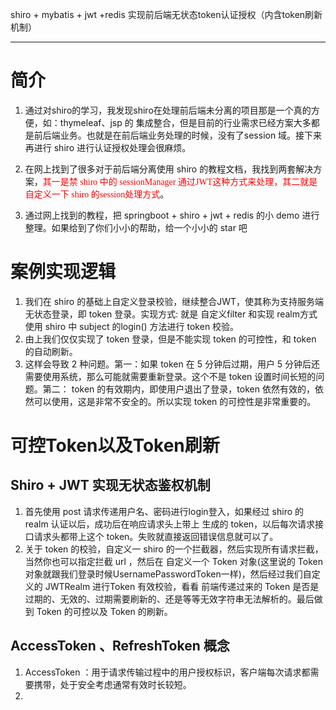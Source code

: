 shiro + mybatis + jwt +redis 实现前后端无状态token认证授权（内含token刷新机制）
***
# 简介
1. 通过对shiro的学习，我发现shiro在处理前后端未分离的项目那是一个真的方便，如：thymeleaf、jsp 的 集成整合，但是目前的行业需求已经方案大多都是前后端业务。也就是在前后端业务处理的时候，没有了session 域。接下来再进行 shiro 进行认证授权处理会很麻烦。

2. 在网上找到了很多对于前后端分离使用 shiro 的教程文档，我找到两套解决方案，<font face="微软雅黑"  color=#FF0000 >其一是禁 shiro 中的 sessionManager 通过JWT这种方式来处理，其二就是 自定义一下 shiro 的session处理方式</font>。

3. 通过网上找到的教程，把 springboot + shiro + jwt + redis 的小 demo 进行整理。如果给到了你们小小的帮助，给一个小小的 star 吧

   

# 案例实现逻辑

1. 我们在 shiro 的基础上自定义登录校验，继续整合JWT，使其称为支持服务端无状态登录，即 token 登录。实现方式: 就是 自定义filter 和实现 realm方式 使用 shiro 中 subject 的login() 方法进行 token 校验。
2. 由上我们仅仅实现了 token 登录，但是不能实现 token 的可控性，和 token 的自动刷新。
3. 这样会导致 2 种问题。第一：如果 token 在 5 分钟后过期，用户 5 分钟后还需要使用系统，那么可能就需要重新登录。这个不是 token 设置时间长短的问题。第二： token 的有效期内，即使用户退出了登录，token 依然有效的，依然可以使用，这是非常不安全的。所以实现 token 的可控性是非常重要的。


# 可控Token以及Token刷新

## Shiro + JWT 实现无状态鉴权机制
1. 首先使用 post 请求传递用户名、密码进行login登入，如果经过 shiro 的 realm 认证以后，成功后在响应请求头上带上 生成的 token，以后每次请求接口请求头都带上这个 token。失败就直接返回错误信息就可以了。
2. 关于 token 的校验，自定义一 shiro 的一个拦截器，然后实现所有请求拦截，当然你也可以指定拦截 url ，然后在 自定义一个  Token 对象(这里说的 Token 对象就跟我们登录时候UsernamePasswordToken一样)，然后经过我们自定义的 JWTRealm 进行Token 有效校验，看看 前端传递过来的 Token 是否是过期的、无效的、过期需要刷新的、还是等等无效字符串无法解析的。最后做到 Token 的可控以及 Token 的刷新。
##  AccessToken 、RefreshToken 概念
1. AccessToken ：用于请求传输过程中的用户授权标识，客户端每次请求都需要携带，处于安全考虑通常有效时长较短。
2. 

